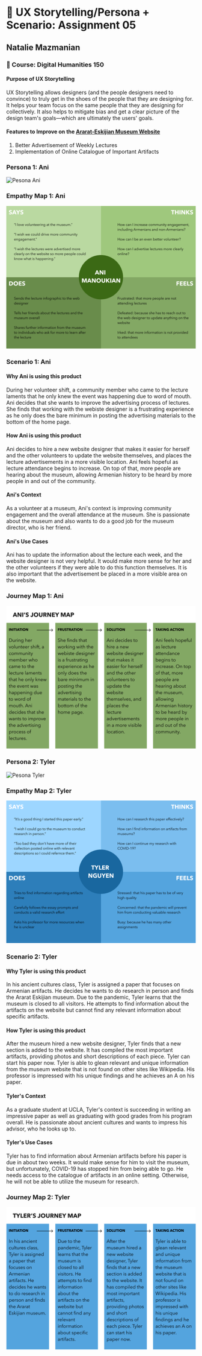 # :bust_in_silhouette: UX Storytelling/Persona + Scenario: Assignment 05
## Natalie Mazmanian 
### :book: Course: Digital Humanities 150 

#### Purpose of UX Storytelling
UX Storytelling allows designers (and the people designers need to convince) to truly get in the shoes of the people that they are designing for. It helps your team focus on the same people that they are designing for collectively. It also helps to mitigate bias and get a clear picture of the design team's goals—which are ultimately the users' goals.

#### Features to Improve on the [Ararat-Eskijian Museum Website](https://www.ararat-eskijian-museum.com/)

1. Better Advertisement of Weekly Lectures
2. Implementation of Online Catalogue of Important Artifacts

### Persona 1: Ani
![Pesona Ani](https://github.com/mysticaltofu/DH150-NATALIEMAZMANIAN/blob/main/Persona%20Ani.png)

### Empathy Map 1: Ani
![Empathy Ani](https://github.com/mysticaltofu/DH150-NATALIEMAZMANIAN/blob/main/Empathy%20Ani.png)

### Scenario 1: Ani
#### Why Ani is using this product
During her volunteer shift, a community member who came to the lecture laments that he only knew the event was happening due to word of mouth. Ani decides that she wants to improve the advertising process of lectures. She finds that working with the webiste designer is a frustrating experience as he only does the bare minimum in posting the advertising materials to the bottom of the home page.

#### How Ani is using this product
Ani decides to hire a new website designer that makes it easier for herself and the other volunteers to update the website themselves, and places the lecture advertisements in a more visible location. Ani feels hopeful as lecture attendance begins to increase. On top of that, more people are hearing about the museum, allowing Armenian history to be heard by more people in and out of the community.  

#### Ani's Context
As a volunteer at a museum, Ani's context is improving community engagement and the overall attendance at the museum. She is passionate about the museum and also wants to do a good job for the museum director, who is her friend.

#### Ani's Use Cases
Ani has to update the information about the lecture each week, and the website designer is not very helpful. It would make more sense for her and the other volunteers if they were able to do this function themselves. It is also important that the advertisement be placed in a more visible area on the website.

### Journey Map 1: Ani
![Journey Ani](https://github.com/mysticaltofu/DH150-NATALIEMAZMANIAN/blob/main/Journey%20Ani.png)


### Persona 2: Tyler
![Pesona Tyler](https://github.com/mysticaltofu/DH150-NATALIEMAZMANIAN/blob/main/Persona%20Tyler.png)

### Empathy Map 2: Tyler
![Empathy Tyler](https://github.com/mysticaltofu/DH150-NATALIEMAZMANIAN/blob/main/Empathy%20Tyler.png)

### Scenario 2: Tyler
#### Why Tyler is using this product
In his ancient cultures class, Tyler is assigned a paper that focuses on Armenian artifacts. He decides he wants to do research in person and finds the Ararat Eskijian museum. Due to the pandemic, Tyler learns that the museum is closed to all visitors. He attempts to find information about the artifacts on the website but cannot find any relevant information about specific artifacts.

#### How Tyler is using this product
After the museum hired a new website designer, Tyler finds that a new section is added to the website. It has compiled the most important artifacts, providing photos and short descriptions of each piece. Tyler can start his paper now. Tyler is able to glean relevant and unique information from the museum website that is not found on other sites like Wikipedia. His professor is impressed with his unique findings and he achieves an A on his paper.

#### Tyler's Context
As a graduate student at UCLA, Tyler's context is succeeding in writing an impressive paper as well as graduating with good grades from his program overall. He is passionate about ancient cultures and wants to impress his advisor, who he looks up to.

#### Tyler's Use Cases
Tyler has to find information about Armenian artifacts before his paper is due in about two weeks. It would make sense for him to visit the museum, but unfortunately, COVID-19 has stopped him from being able to go. He needs access to the catalogue of artifacts in an online setting. Otherwise, he will not be able to utilize the museum for research.

### Journey Map 2: Tyler
![Journey Tyler](https://github.com/mysticaltofu/DH150-NATALIEMAZMANIAN/blob/main/Journey%20Tyler.png)

